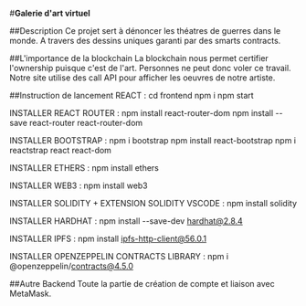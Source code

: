 #**Galerie d'art virtuel**


##Description
Ce projet sert à dénoncer les théatres de guerres dans le monde.
A travers des dessins uniques garanti par des smarts contracts.


##L'importance de la blockchain
La blockchain nous permet certifier l'ownership puisque c'est de l'art.
Personnes ne peut donc voler ce travail.
Notre site utilise des call API pour afficher les oeuvres de notre artiste.


##Instruction de lancement
REACT :
cd frontend
npm i
npm start

INSTALLER REACT ROUTER :
npm install react-router-dom
npm install --save react-router react-router-dom

INSTALLER BOOTSTRAP :
npm i bootstrap
npm install react-bootstrap
npm i reactstrap react react-dom

INSTALLER ETHERS :
npm install ethers

INSTALLER WEB3 :
npm install web3

INSTALLER SOLIDITY + EXTENSION SOLIDITY VSCODE :
npm install solidity

INSTALLER HARDHAT :
npm install --save-dev hardhat@2.8.4

INSTALLER IPFS :
npm install ipfs-http-client@56.0.1

INSTALLER OPENZEPPELIN CONTRACTS LIBRARY :
npm i @openzeppelin/contracts@4.5.0

##Autre
Backend
Toute la partie de création de compte et liaison avec MetaMask.
